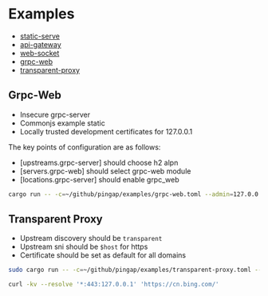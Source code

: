 # Examples

- [static-serve](./static-serve/README.md)
- [api-gateway](./api-gateway/README.md)
- [web-socket](./web-socket/README.md)
- [grpc-web](./grpc-web/README.md)
- [transparent-proxy](./transparent-proxy/README.md)

## Grpc-Web

- Insecure grpc-server
- Commonjs example static
- Locally trusted development certificates for 127.0.0.1

The key points of configuration are as follows:

- [upstreams.grpc-server] should choose h2 alpn
- [servers.grpc-web] should select grpc-web module
- [locations.grpc-server] should enable grpc_web

```bash
cargo run -- -c=~/github/pingap/examples/grpc-web.toml --admin=127.0.0.1:3018
```

## Transparent Proxy

- Upstream discovery should be `transparent`
- Upstream sni should be `$host` for https
- Certificate should be set as default for all domains

```bash
sudo cargo run -- -c=~/github/pingap/examples/transparent-proxy.toml --admin=127.0.0.1:3018
```

```bash
curl -kv --resolve '*:443:127.0.0.1' 'https://cn.bing.com/'
```

